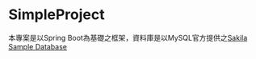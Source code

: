 # SimpleProject
本專案是以Spring Boot為基礎之框架，資料庫是以MySQL官方提供之[Sakila Sample Database](https://dev.mysql.com/doc/sakila/en/)
